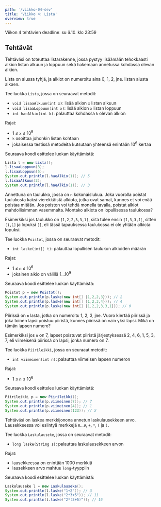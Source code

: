 ```yaml
---
path: '/viikko-04-dev'
title: 'Viikko 4: Lista'
overview: true
---
```


Viikon 4 tehtävien deadline: su 6.10. klo 23:59

## Tehtävät

<quiz id="ae417cad-8ac3-4d97-9f99-e659729a0500"></quiz>

<programming-exercise name='3. Listan rakennus' tmcname='viikko04-Viikko04Tehtava3'>

Tehtäväsi on toteuttaa listarakenne,
jossa pystyy lisäämään tehokkaasti alkion listan alkuun ja loppuun
sekä hakemaan annetussa kohdassa olevan alkion.

Lista on alussa tyhjä,
ja alkiot on numeroitu aina 0, 1, 2, jne. listan alusta alkaen.

Tee luokka `Lista`, jossa on seuraavat metodit:

* `void lisaaAlkuun(int x)`: lisää alkion `x` listan alkuun
* `void lisaaLoppuun(int x)`: lisää alkion `x` listan loppuun
* `int haeAlkio(int k)`: palauttaa kohdassa `k` olevan alkion

Rajat:

- 1 &le; `x` &le; 10<sup>9</sup>
- `k` osoittaa johonkin listan kohtaan
- jokaisessa testissä metodeita kutsutaan yhteensä enintään 10<sup>6</sup> kertaa

Seuraava koodi esittelee luokan käyttämistä:

```java
Lista l = new Lista();
l.lisaaLoppuun(3);
l.lisaaLoppuun(5);
System.out.println(l.haeAlkio(1)); // 5
l.lisaaAlkuun(2);
System.out.println(l.haeAlkio(1)); // 3
```

</programming-exercise>


<programming-exercise name='4. Poistot' tmcname='viikko04-Viikko04Tehtava4'>

Annettuna on taulukko, jossa on `n` kokonaislukua.
Joka vuorolla poistat taulukosta kaksi vierekkäistä
alkiota, jotka ovat samat, kunnes et voi enää poistaa mitään.
Jos poiston voi tehdä monella tavalla,
poistat alkiot mahdollisimman vasemmalta.
Montako alkiota on lopullisessa taulukossa?

Esimerkiksi jos taulukko on `[1,2,2,3,3,1]`,
siitä tulee ensin `[1,3,3,1]`,
sitten `[1,1]` ja lopuksi `[]`, eli tässä
tapauksessa taulukossa ei ole yhtään alkiota lopuksi.

Tee luokka `Poistot`, jossa on seuraavat metodit:

* `int laske(int[] t)`: palauttaa lopullisen taulukon alkioiden määrän

Rajat:

- 1 &le; `n` &le; 10<sup>6</sup>
- jokainen alkio on välillä 1...10<sup>9</sup>

Seuraava koodi esittelee luokan käyttämistä:

```java
Poistot p = new Poistot();
System.out.println(p.laske(new int[] {1,2,2,3})); // 2
System.out.println(p.laske(new int[] {1,2,3,4})); // 4
System.out.println(p.laske(new int[] {1,2,2,3,3,1})); // 0
```

</programming-exercise>


<programming-exercise name='5. Piirileikki' tmcname='viikko04-Viikko04Tehtava5'>

Piirissä on `n` lasta, jotka on numeroitu 1, 2, 3, jne.
Vuoro kiertää piirissä ja joka toinen lapsi poistuu piiristä,
kunnes piirissä on vain yksi lapsi.
Mikä on tämän lapsen numero?

Esimerkiksi jos `n` on 7,
lapset poistuvat piiristä järjestyksessä
2, 4, 6, 1, 5, 3, 7,
eli viimeisenä piirissä on lapsi,
jonka numero on 7.

Tee luokka `Piirileikki`, jossa on seuraaat metodit:

* `int viimeinen(int n)`: palauttaa viimeisen lapsen numeron

Rajat:

- 1 &le; `n` &le; 10<sup>6</sup>

Seuraava koodi esittelee luokan käyttämistä:

```java
Piirileikki p = new Piirileikki();
System.out.println(p.viimeinen(7)); // 7
System.out.println(p.viimeinen(4)); // 1
System.out.println(p.viimeinen(123)); // X
```

</programming-exercise>


<programming-exercise name='6. Laskulauseke' tmcname='viikko04-Viikko04Tehtava6'>

Tehtäväsi on laskea merkkijonona annetun laskulausekkeen arvo.
Lausekkeessa voi esiintyä merkkejä `0`...`9`, `+`, `*`, `(` ja `)`.

Tee luokka `Laskulauseke`, jossa on seuraavat metodit:

* `long laske(String s)`: palauttaa laskulausekkeen arvon

Rajat:

- lausekkeessa on enintään 1000 merkkiä
- lausekkeen arvo mahtuu `long`-tyyppiin

Seuraava koodi esittelee luokan käyttämistä:

```java
Laskulauseke l = new Laskulauseke();
System.out.println(l.laske("1+2")); // 3
System.out.println(l.laske("2*3+5")); // 11
System.out.println(l.laske("2*(3+5)")); // 16
```

</programming-exercise>
